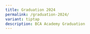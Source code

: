 ```yaml
---
title: Graduation 2024
permalink: /graduation-2024/
variant: tiptap
description: BCA Academy Graduation
---
```

